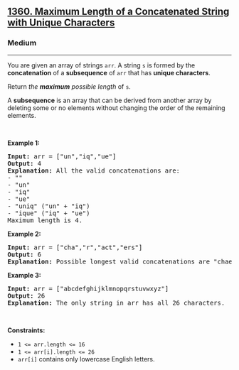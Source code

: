 <h2><a href="https://leetcode.com/problems/maximum-length-of-a-concatenated-string-with-unique-characters">1360. Maximum Length of a Concatenated String with Unique Characters</a></h2><h3>Medium</h3><hr><p>You are given an array of strings <code>arr</code>. A string <code>s</code> is formed by the <strong>concatenation</strong> of a <strong>subsequence</strong> of <code>arr</code> that has <strong>unique characters</strong>.</p>

<p>Return <em>the <strong>maximum</strong> possible length</em> of <code>s</code>.</p>

<p>A <strong>subsequence</strong> is an array that can be derived from another array by deleting some or no elements without changing the order of the remaining elements.</p>

<p>&nbsp;</p>
<p><strong class="example">Example 1:</strong></p>

<pre>
<strong>Input:</strong> arr = [&quot;un&quot;,&quot;iq&quot;,&quot;ue&quot;]
<strong>Output:</strong> 4
<strong>Explanation:</strong> All the valid concatenations are:
- &quot;&quot;
- &quot;un&quot;
- &quot;iq&quot;
- &quot;ue&quot;
- &quot;uniq&quot; (&quot;un&quot; + &quot;iq&quot;)
- &quot;ique&quot; (&quot;iq&quot; + &quot;ue&quot;)
Maximum length is 4.
</pre>

<p><strong class="example">Example 2:</strong></p>

<pre>
<strong>Input:</strong> arr = [&quot;cha&quot;,&quot;r&quot;,&quot;act&quot;,&quot;ers&quot;]
<strong>Output:</strong> 6
<strong>Explanation:</strong> Possible longest valid concatenations are &quot;chaers&quot; (&quot;cha&quot; + &quot;ers&quot;) and &quot;acters&quot; (&quot;act&quot; + &quot;ers&quot;).
</pre>

<p><strong class="example">Example 3:</strong></p>

<pre>
<strong>Input:</strong> arr = [&quot;abcdefghijklmnopqrstuvwxyz&quot;]
<strong>Output:</strong> 26
<strong>Explanation:</strong> The only string in arr has all 26 characters.
</pre>

<p>&nbsp;</p>
<p><strong>Constraints:</strong></p>

<ul>
	<li><code>1 &lt;= arr.length &lt;= 16</code></li>
	<li><code>1 &lt;= arr[i].length &lt;= 26</code></li>
	<li><code>arr[i]</code> contains only lowercase English letters.</li>
</ul>
